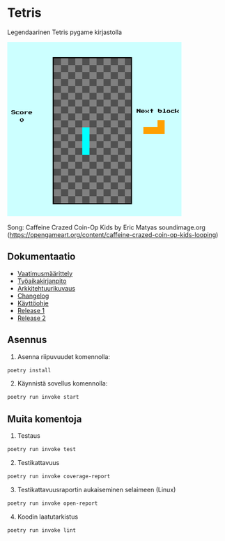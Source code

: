 # Tetris

Legendaarinen Tetris pygame kirjastolla

<img src="https://github.com/smannist/ot2023/blob/master/dokumentaatio/images/tetris.png" width="400" height="400">

Song: Caffeine Crazed Coin-Op Kids by Eric Matyas soundimage.org (https://opengameart.org/content/caffeine-crazed-coin-op-kids-looping)

## Dokumentaatio

- [Vaatimusmäärittely](https://github.com/smannist/ot2023/blob/master/dokumentaatio/vaatimusmaarittely.md)
- [Työaikakirjanpito](https://github.com/smannist/ot2023/blob/master/dokumentaatio/tyoaikakirjanpito.md)
- [Arkkitehtuurikuvaus](https://github.com/smannist/ot2023/blob/master/dokumentaatio/arkkitehtuuri.md)
- [Changelog](https://github.com/smannist/ot2023/blob/master/dokumentaatio/changelog.md)
- [Käyttöohje](https://github.com/smannist/ot2023/blob/master/dokumentaatio/kayttoohje.md)
- [Release 1](https://github.com/smannist/ot2023/releases/tag/viikko5)
- [Release 2](https://github.com/smannist/ot2023/releases/tag/viikko6)

## Asennus

1. Asenna riipuvuudet komennolla:

```bash
poetry install
```

2. Käynnistä sovellus komennolla:

```bash
poetry run invoke start
```

## Muita komentoja

1. Testaus

```bash
poetry run invoke test
```

2. Testikattavuus

```bash
poetry run invoke coverage-report
```

3. Testikattavuusraportin aukaiseminen selaimeen (Linux)

```bash
poetry run invoke open-report
```

4. Koodin laatutarkistus

```bash
poetry run invoke lint
```

